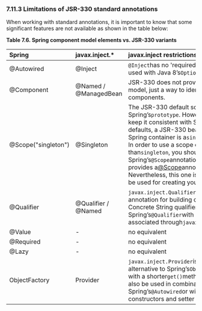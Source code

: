 ### 7.11.3 Limitations of JSR-330 standard annotations

When working with standard annotations, it is important to know that some significant features are not available as shown in the table below:



**Table 7.6. Spring component model elements vs. JSR-330 variants**

| Spring | javax.inject.\* | javax.inject restrictions / comments |
| :--- | :--- | :--- |
| @Autowired | @Inject | `@Inject`has no 'required' attribute; can be used with Java 8’s`Optional`instead. |
| @Component | @Named / @ManagedBean | JSR-330 does not provide a composable model, just a way to identify named components. |
| @Scope\("singleton"\) | @Singleton | The JSR-330 default scope is like Spring’s`prototype`. However, in order to keep it consistent with Spring’s general defaults, a JSR-330 bean declared in the Spring container is a`singleton`by default. In order to use a scope other than`singleton`, you should use Spring’s`@Scope`annotation.`javax.inject`also provides a[@Scope](http://download.oracle.com/javaee/6/api/javax/inject/Scope.html)annotation. Nevertheless, this one is only intended to be used for creating your own annotations. |
| @Qualifier | @Qualifier / @Named | `javax.inject.Qualifier`is just a meta-annotation for building custom qualifiers. Concrete String qualifiers \(like Spring’s`@Qualifier`with a value\) can be associated through`javax.inject.Named`. |
| @Value | - | no equivalent |
| @Required | - | no equivalent |
| @Lazy | - | no equivalent |
| ObjectFactory | Provider | `javax.inject.Provider`is a direct alternative to Spring’s`ObjectFactory`, just with a shorter`get()`method name. It can also be used in combination with Spring’s`@Autowired`or with non-annotated constructors and setter methods. |

  


